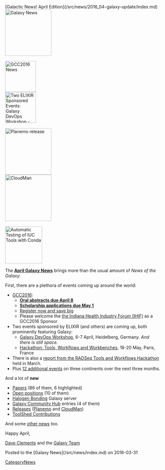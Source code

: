 <div class='newsItemHeader'>[Galactic News! April Edition](/src/news/2016_04-galaxy-update/index.md)</div>

<div class='right'>
<a href='/src/galaxy-updates/2016_04/index.md'><img src="/src/images/galaxy-logos/GalaxyNews.png" alt="Galaxy News" width=150 /></a><br />
<br />
<div class='right'>
<a href='/src/galaxy-updates/2016_04/index.md#gcc2016'><img src="/src/images/logos/GCC2016LogoTallBig.png" alt="GCC2016 News" width="100" /></a><br />
<a href='/src/galaxy-updates/2016_04/index.md#galaxy-devops-workshop---heidelberg-6-7-april'><img src="/src/images/logos/ElixirNoTextLogo.png" alt="Two ELIXIR Sponsored Events: Galaxy DevOps Workshop - Galaxy and Galaxy tools deployment strategies; Hackathon: Tools, Workflows and Workbenches" width="100" /></a>
</div><br />
<a href='/src/galaxy-updates/2016_04/index.md#planemo-0240'><img src="/src/images/logos/PlanemoLogo.png" alt="Planemo release" width="150" /></a><br />
<a href='/src/galaxy-updates/2016_04/index.md#cloudman-1603'><img src="/src/images/galaxy-logos/cloudman-logo.jpg" alt="CloudMan" width="150" /></a><br />
<div class='center'><br />
<a href='/src/galaxy-updates/2016_04/index.md#automatic-testing-of-iuc-tools-with-conda'><img src="/src/images/logos/Conda_480.png" alt="Automatic Testing of IUC Tools with Conda" width="120" /></a>
</div></div>

The **[April Galaxy News](/src/galaxy-updates/2016_04/index.md)** brings more than the usual amount of *News of the Galaxy*.  

First, there are a plethora of events coming up around the world:

* [GCC2016](/src/galaxy-updates/2016_04/index.md#gcc2016):
  * **[Oral abstracts due April 8](/src/galaxy-updates/2016_04/index.md#gcc2016-abstract-deadline-extended-to-april-8)**
  * **[Scholarship applications due May 1](/src/galaxy-updates/2016_04/index.md#scholarships-application-deadline-is-may-1)**
  * [Register now and save big](/src/galaxy-updates/2016_04/index.md#gcc2016-early-registration)
  * Please welcome the [the Indiana Health Industry Forum (IHIF)](/src/galaxy-updates/2016_04/index.md#sponsors) as a GCC2016 Sponsor
* Two events sponsored by ELIXIR (and others) are coming up, both prominently featuring Galaxy:
  * [Galaxy DevOps Workshop](/src/galaxy-updates/2016_04/index.md#galaxy-devops-workshop---heidelberg-6-7-april), 6-7 April, Heidelberg, Germany.  *And there is still space.*
  * [Hackathon: Tools, Workflows and Workbenches](/src/galaxy-updates/2016_04/index.md#hackathon-tools-workflows-and-workbenches-18-20-may), 18-20 May, Paris, France
* There is also a [report from the RADSeq Tools and Workflows Hackathon](/src/galaxy-updates/2016_04/index.md#report-iuc-contribution-fest---radseq-tools-and-workflows) held in March.
* Plus [12 additional events](/src/galaxy-updates/2016_04/index.md#upcoming-events) on three continents over the next three months.

And a lot of **new**
* [Papers](/src/galaxy-updates/2016_04/index.md#new-papers) (86 of them, 6 highlighted)
* [Open positions](/src/galaxy-updates/2016_04/index.md#whos-hiring) (10 of them)
* [Halogen Bonding](/src/galaxy-updates/2016_04/index.md#new-public-galaxy-servers) Galaxy server
* [Galaxy Community Hub](/src/galaxy-updates/2016_04/index.md#galaxy-community-hubs) entries (4 of them)
* [Releases](/src/galaxy-updates/2016_04/index.md#releases) ([Planemo](/src/galaxy-updates/2016_04/index.md#planemo-0240) and [CloudMan](/src/galaxy-updates/2016_04/index.md#cloudman-1603))
* [ToolShed Contributions](/src/galaxy-updates/2016_04/index.md#toolshed-contributions)

And some [other news](/src/galaxy-updates/2016_04/index.md#other-news) too.

Happy April,

[Dave Clements](/src/dave-clements/index.md) and the [Galaxy Team](/src/galaxy-team/index.md)

<div class='newsItemFooter'>Posted to the [Galaxy News](/src/news/index.md) on 2016-03-31</div>

[CategoryNews](/src/category-news/index.md)
